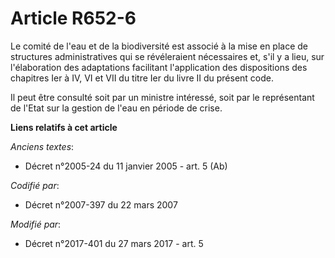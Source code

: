 # Article R652-6

Le comité de l'eau et de la biodiversité est associé à la mise en place de structures administratives qui se révéleraient
nécessaires et, s'il y a lieu, sur l'élaboration des adaptations facilitant l'application des dispositions des chapitres Ier
à IV, VI et VII du titre Ier du livre II du présent code.

Il peut être consulté soit par un ministre intéressé, soit par le représentant de l'Etat sur la gestion de l'eau en période
de crise.

**Liens relatifs à cet article**

_Anciens textes_:

  - Décret n°2005-24 du 11 janvier 2005 - art. 5 (Ab)

_Codifié par_:

  - Décret n°2007-397 du 22 mars 2007

_Modifié par_:

  - Décret n°2017-401 du 27 mars 2017 - art. 5
